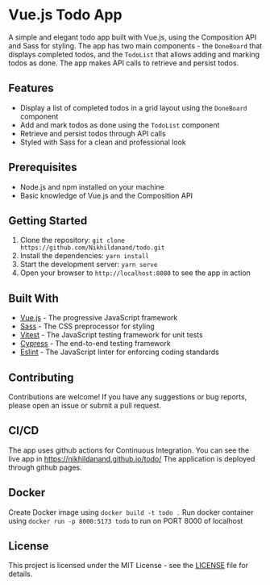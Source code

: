 # Vue.js Todo App

A simple and elegant todo app built with Vue.js, using the Composition API and Sass for styling. The app has two main components - the `DoneBoard` that displays completed todos, and the `TodoList` that allows adding and marking todos as done. The app makes API calls to retrieve and persist todos.

## Features

- Display a list of completed todos in a grid layout using the `DoneBoard` component
- Add and mark todos as done using the `TodoList` component
- Retrieve and persist todos through API calls
- Styled with Sass for a clean and professional look

## Prerequisites

- Node.js and npm installed on your machine
- Basic knowledge of Vue.js and the Composition API

## Getting Started

1. Clone the repository: `git clone https://github.com/Nikhildanand/todo.git`
2. Install the dependencies: `yarn install`
3. Start the development server: `yarn serve`
4. Open your browser to `http://localhost:8080` to see the app in action

## Built With

- [Vue.js](https://vuejs.org) - The progressive JavaScript framework
- [Sass](https://sass-lang.com) - The CSS preprocessor for styling
- [Vitest](https://vitest.dev/) - The JavaScript testing framework for unit tests
- [Cypress](https://www.cypress.io) - The end-to-end testing framework
- [Eslint](https://eslint.org) - The JavaScript linter for enforcing coding standards

## Contributing

Contributions are welcome! If you have any suggestions or bug reports, please open an issue or submit a pull request.

## CI/CD

The app uses github actions for Continuous Integration.
You can see the live app in <https://nikhildanand.github.io/todo/>
The application is deployed through github pages.

## Docker

Create Docker image using `docker build -t todo .`
Run docker container using `docker run -p 8000:5173 todo` to run on PORT 8000 of localhost

## License

This project is licensed under the MIT License - see the [LICENSE](LICENSE) file for details.
